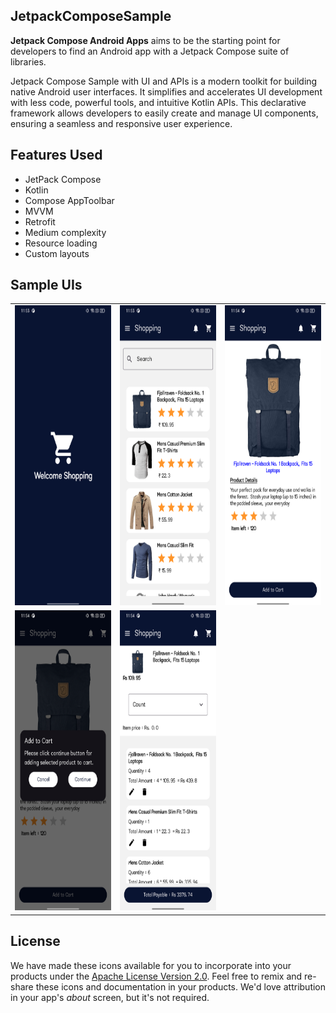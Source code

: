 ## JetpackComposeSample

**Jetpack Compose Android Apps** aims to be the starting point for developers to find an Android app with a Jetpack Compose suite of libraries.

Jetpack Compose Sample with UI and APIs is a modern toolkit for building native Android user interfaces. It simplifies and accelerates UI development with less code, powerful tools, and intuitive Kotlin APIs. This declarative framework allows developers to easily create and manage UI components, ensuring a seamless and responsive user experience.


## Features Used

- JetPack Compose
- Kotlin
- Compose AppToolbar
- MVVM
- Retrofit
- Medium complexity
- Resource loading
- Custom layouts


## Sample UIs

<table>
  <tr>
    <td><img src="images/Screenshot_20240713_115321.png" width=270 height=480></td>
    <td><img src="images/Dashboard.png" width=270 height=480></td>
    <td><img src="images/Details.png" width=270 height=480></td>
  </tr>
  <tr></tr>
  <tr>
    <td><img src="images/Dialog.png" width=270 height=480></td>
    <td><img src="images/Cart_1.png" width=270 height=480></td>
  </tr>
 </table>

## License

We have made these icons available for you to incorporate into your products under the [Apache License Version 2.0](https://www.apache.org/licenses/LICENSE-2.0.txt). Feel free to remix and re-share these icons and documentation in your products.
We'd love attribution in your app's *about* screen, but it's not required.
